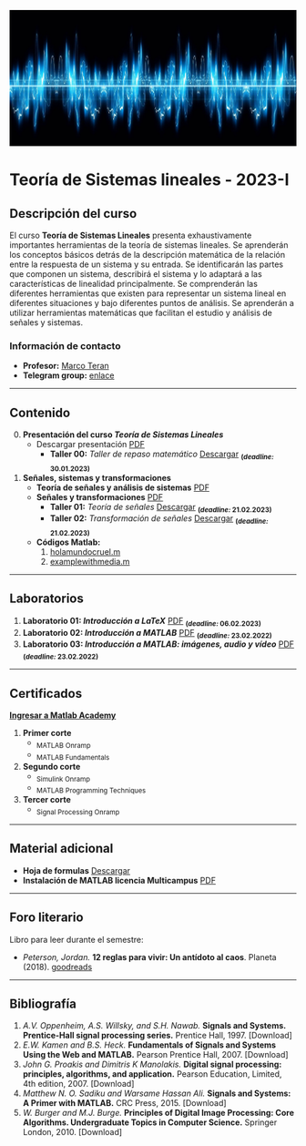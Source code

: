 [![banner](/_assets/pics/bannerLST.png)](https://github.com/marcoteran/lst)
# Teoría de Sistemas lineales - 2023-I

## Descripción del curso
El curso **Teoría de Sistemas Lineales** presenta exhaustivamente importantes herramientas de la teoría de sistemas lineales.
Se aprenderán los conceptos básicos detrás de la descripción matemática de la relación entre la respuesta de un sistema y su entrada.
Se identificarán las partes que componen un sistema, describirá el sistema y lo adaptará a las características de linealidad principalmente.
Se comprenderán las diferentes herramientas que existen para representar un sistema lineal en diferentes situaciones y bajo diferentes puntos de análisis.
Se aprenderán a utilizar herramientas matemáticas que facilitan el estudio y análisis de señales y sistemas.
### Información de contacto
* **Profesor:** [Marco Teran](https://marcoteran.github.io/)
* **Telegram group:** [enlace](https://t.me/+mf-CjSDfW5BkYmQx)
---
## Contenido
0. **Presentación del curso *Teoría de Sistemas Lineales***
	* Descargar presentación [PDF](https://github.com/marcoteran/lst/raw/master/lectures/00_linearsystemtheory_syllabus.pdf)
		- **Taller 00:** *Taller de repaso matemático* [Descargar](https://github.com/marcoteran/lst/raw/master/homeworks/lst_ttq_mathematicalreview.pdf) <sub>**(*deadline:* 30.01.2023)**</sub>
1. **Señales, sistemas y transformaciones**
	* **Teoría de señales y análisis de sistemas** [PDF](https://github.com/marcoteran/lst/raw/master/lectures/01_linearsystemtheory_signaltheoryandsystems.pdf)
	* **Señales y transformaciones** [PDF](https://github.com/marcoteran/lst/raw/master/lectures/02_linearsystemtheory_signalsandtransformations.pdf)
		- **Taller 01:** *Teoría de señales* [Descargar](https://github.com/marcoteran/lst/raw/master/homeworks/lst_ttq_signaltheory.pdf)
		<sub>**(*deadline:* 21.02.2023)**</sub>
		- **Taller 02:** *Transformación de señales* [Descargar](https://github.com/marcoteran/lst/raw/master/homeworks/lst_ttq_signaltransformation.pdf)
		<sub>**(*deadline:* 21.02.2023)**</sub>
	* **Códigos Matlab:** 
		1. [holamundocruel.m](https://github.com/marcoteran/lst/raw/master/files/codes/holamundocruel.m)
		2. [examplewithmedia.m](https://github.com/marcoteran/lst/raw/master/files/codes/examplewithmedia.m])

---		
## Laboratorios
1. **Laboratorio 01: *Introducción a LaTeX*** [PDF](https://github.com/marcoteran/lst/raw/master/laboratory/lst_lab_introtolatex.pdf)
	<sub>**(*deadline:* 06.02.2023)**</sub>
2. **Laboratorio 02: *Introducción a MATLAB*** [PDF](https://github.com/marcoteran/lst/raw/master/laboratory/lst_lab_introtomatlab.pdf)
	<sub>**(*deadline:* 23.02.2022)**</sub>
3. **Laboratorio 03: *Introducción a MATLAB: imágenes, audio y vídeo*** [PDF](https://github.com/marcoteran/lst/raw/master/laboratory/lst_lab_introtomatlabimageaudiovideo.pdf)
	<sub>**(*deadline:* 23.02.2022)**</sub>
---
## Certificados
[**Ingresar a Matlab Academy**](https://matlabacademy.mathworks.com/es/)
1. **Primer corte**
	* <sub>MATLAB Onramp</sub>
	* <sub>MATLAB Fundamentals</sub>
2. **Segundo corte**
	* <sub>Simulink Onramp</sub>
	* <sub>MATLAB Programming Techniques</sub>
3. **Tercer corte**
	* <sub>Signal Processing Onramp</sub>
---
## Material adicional
* **Hoja de formulas** [Descargar](https://github.com/marcoteran/lst/raw/master/mathsheets/mathsheetbasic.pdf)
* **Instalación de MATLAB licencia Multicampus** [PDF](https://github.com/marcoteran/lst/raw/master/files/_others/matlabwidecampus_installation.pdf)
---
## Foro literario

Libro para leer durante el semestre:
- *Peterson, Jordan.* **12 reglas para vivir: Un antídoto al caos**. Planeta (2018). [goodreads](https://www.goodreads.com/tr/book/show/42263558-12-reglas-para-vivir)

---
## Bibliografía
1. *A.V. Oppenheim, A.S. Willsky, and S.H. Nawab.* **Signals and Systems. Prentice-Hall signal processing series.** Prentice Hall, 1997. [Download]
2. *E.W. Kamen and B.S. Heck.* **Fundamentals of Signals and Systems Using the Web and MATLAB.** Pearson Prentice Hall, 2007. [Download]
3. *John G. Proakis and Dimitris K Manolakis.* **Digital signal processing: principles, algorithms, and application.** Pearson Education, Limited, 4th edition, 2007. [Download]
4. *Matthew N. O. Sadiku and Warsame Hassan Ali.* **Signals and Systems: A Primer with MATLAB.** CRC Press, 2015. [Download]
5. *W. Burger and M.J. Burge.* **Principles of Digital Image Processing: Core Algorithms. Undergraduate Topics in Computer Science.** Springer London, 2010. [Download]
